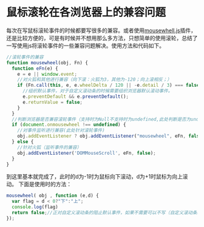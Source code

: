# 鼠标滚轮在各浏览器上的兼容问题

每次在写鼠标滚轮事件的时候都要写很多的兼容。或者使用[mousewhell.js](https://www.bootcdn.cn/jquery-mousewheel/)插件，还是比较方便的，可是有时候并不想用那么多方法，只想简单的使用滚轮，总结了一写使用js将滚轮事件的一些兼容问题解决。使用方法和代码如下。

```js
//滚轮事件的兼容
function mousewheel(obj, Fn) {
  function eFn(e) {
    e = e || window.event;
    //对火狐和其他进行兼容（向下滚：火狐为3，其他为-120；向上滚相反；）
    if (Fn.call(this, e, e.wheelDelta / 120 || -e.detail / 3) === false) {
      //组织默认事件，对于自定义滚动条的时候需要组织浏览器默认滚动事件。
      e.preventDefault && e.preventDefault();
      e.returnValue = false;
    }
  }
  //判断浏览器是否兼容滚轮事件（支持时为Null不支持时为undefined,此处判断是否为undefined）
  if (document.onmousewheel !== undefined) {
    //对事件监听进行兼容(此处针对滚轮事件)
    obj.addEventListener ? obj.addEventListener("mousewheel", eFn, false) : obj.attachEvent("onmousewheel", eFn);
  } else {
    //针对火狐（监听事件的兼容）
    obj.addEventListener('DOMMouseScroll', eFn, false);
  }
}
```

到这里基本就完成了，此时的d为-1时为鼠标向下滚动，d为+1时鼠标为向上滚动。
下面是使用时的方法：

```js
mousewheel( obj , function (e,d) {
  var flag = d < 0?"下":"上";
  console.log(flag)
  return false;//正对自定义滚动条的阻止默认事件，如果不需要可以不写（自定义滚动条时会用到。）
});
```
<comments />